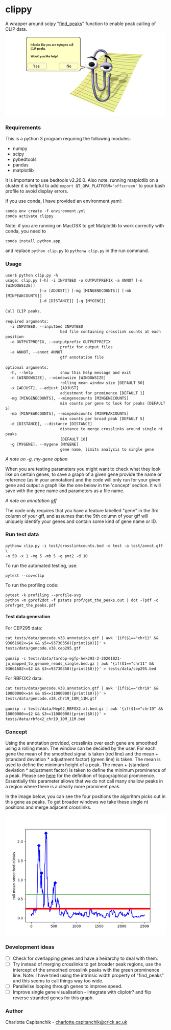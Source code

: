 # clippy
A wrapper around scipy "[find_peaks](https://docs.scipy.org/doc/scipy/reference/generated/scipy.signal.find_peaks.html)" function to enable peak calling of CLIP data.
![A dumb joke](smallerclippy.png)

### Requirements
This is a python 3 program requiring the following modules:
 - numpy
 - scipy
 - pybedtools
 - pandas
 - matplotlib

It is important to use bedtools v2.26.0. Also note, running matplotlib on a cluster it is helpful to add `export QT_QPA_PLATFORM='offscreen'` to your bash profile to avoid display errors.

If you use conda, I have provided an environment.yaml:
 
```
conda env create -f environment.yml
conda activate clippy
```

Note: if you are running on MacOSX to get Matplotlib to work correctly with conda, you need to 
```
conda install python.app
```
and replace `python clip.py` to `pythonw clip.py` in the run command.

### Usage
```
user$ python clip.py -h
usage: clip.py [-h] -i INPUTBED -o OUTPUTPREFIX -a ANNOT [-n [WINDOWSIZE]]
               [-x [ADJUST]] [-mg [MINGENECOUNTS]] [-mb [MINPEAKCOUNTS]]
               [-d [DISTANCE]] [-g [MYGENE]]

Call CLIP peaks.

required arguments:
  -i INPUTBED, --inputbed INPUTBED
                        bed file containing crosslink counts at each position
  -o OUTPUTPREFIX, --outputprefix OUTPUTPREFIX
                        prefix for output files
  -a ANNOT, --annot ANNOT
                        gtf annotation file

optional arguments:
  -h, --help            show this help message and exit
  -n [WINDOWSIZE], --windowsize [WINDOWSIZE]
                        rolling mean window size [DEFAULT 50]
  -x [ADJUST], --adjust [ADJUST]
                        adjustment for prominence [DEFAULT 1]
  -mg [MINGENECOUNTS], --mingenecounts [MINGENECOUNTS]
                        min counts per gene to look for peaks [DEFAULT 5]
  -mb [MINPEAKCOUNTS], --minpeakcounts [MINPEAKCOUNTS]
                        min counts per broad peak [DEFAULT 5]
  -d [DISTANCE], --distance [DISTANCE]
                        distance to merge crosslinks around single nt peaks
                        [DEFAULT 10]
  -g [MYGENE], --mygene [MYGENE]
                        gene name, limits analysis to single gene
```
*A note on -g, my-gene option*

When you are testing parameters you might want to check what they look like on certain genes, to save a graph of a given gene provide the name or reference (as in your annotation) and the code will only run for your given gene and output a graph like the one below in the 'concept' section. It will save with the gene name and parameters as a file name.

*A note on annotation gff*

The code only requires that you have a feature labelled "gene" in the 3rd column of your gff, and assumes that the 9th column of your gff will uniquely identify your genes and contain some kind of gene name or ID.

### Run test data

```
pythonw clip.py -i test/crosslinkcounts.bed -o test -a test/annot.gff \
-n 50 -x 1 -mg 5 -mb 5 -g pmt2 -d 10
```

To run the automated testing, use:

```
pytest --cov=clip
```

To run the profiling code:

```
pytest -k profiling --profile-svg
python -m gprof2dot -f pstats prof/get_the_peaks.out | dot -Tpdf -o prof/get_the_peaks.pdf
```

#### Test data generation

For CEP295 data:

```
cat tests/data/gencode.v38.annotation.gtf | awk '{if($1=="chr11" && 93661682<=$4 && $5<=93730358){print($0)}}' > tests/data/gencode.v38.cep295.gtf

gunzip -c tests/data/tardbp-egfp-hek293-2-20201021-ju_mapped_to_genome_reads_single.bed.gz | awk '{if($1=="chr11" && 93661682<=$2 && $3<=93730358){print($0)}}' > tests/data/cep295.bed
```

For RBFOX2 data:

```
cat tests/data/gencode.v38.annotation.gtf | awk '{if($1=="chr19" && 10000000<=$4 && $5<=11000000){print($0)}}' > tests/data/gencode.v38.chr19_10M_11M.gtf

gunzip -c tests/data/HepG2_RBFOX2.xl.bed.gz | awk '{if($1=="chr19" && 10000000<=$2 && $3<=11000000){print($0)}}' > tests/data/rbfox2_chr19_10M_11M.bed
```

### Concept
Using the annotation provided, crosslinks over each gene are smoothed using a rolling mean. The window can be decided by the user. For each gene the mean of the smoothed signal is taken (red line) and the mean + (standard deviation * adjustment factor) (green line) is taken. The mean is used to define the minimum height of a peak. The mean + (standard deviation * adjustment factor) is taken to define the minimum prominence of a peak. Please see [here](https://en.wikipedia.org/wiki/Topographic_prominence#:~:text=The%20prominence%20of%20a%20peak,or%20key%20saddle%2C%20or%20linking) for the definition of topographical prominence. Essentially this parameter allows that we do not call many shallow peaks in a region where there is a clearly more prominent peak. 

In the image below, you can see the four positions the algorithm picks out in this gene as peaks. To get broader windows we take these single nt positions and merge adjacent crosslinks.

![Image of gene](pmt2_demo.png)


### Development ideas
- [ ] Check for overlapping genes and have a heirarchy to deal with them.
- [ ] Try instead of merging crosslinks to get broader peak regions, use the intercept of the smoothed crosslink peaks with the green prominence line. Note: I have tried using the intrinsic width property of "find_peaks" and this seems to call things way too wide.
- [ ] Parallelise looping through genes to improve speed.
- [ ] Improve single gene visualisation - integrate with cliplotr? and flip reverse stranded genes for this graph.

### Author
Charlotte Capitanchik - charlotte.capitanchik@crick.ac.uk
